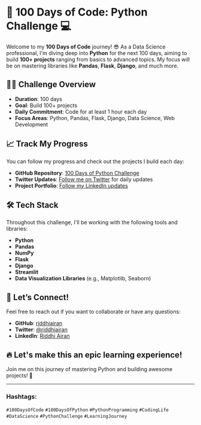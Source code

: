 # 🚀 100 Days of Code: Python Challenge 💻

Welcome to my **100 Days of Code** journey! 😎 As a Data Science professional, I'm diving deep into **Python** for the next 100 days, aiming to build **100+ projects** ranging from basics to advanced topics. My focus will be on mastering libraries like **Pandas**, **Flask**, **Django**, and much more. 

## 👨‍💻 Challenge Overview
- **Duration**: 100 days
- **Goal**: Build 100+ projects
- **Daily Commitment**: Code for at least 1 hour each day
- **Focus Areas**: Python, Pandas, Flask, Django, Data Science, Web Development

## 📈 Track My Progress
You can follow my progress and check out the projects I build each day:

- **GitHub Repository**: [100 Days of Python Challenge](https://lnkd.in/e74KHpc8)
- **Twitter Updates**: [Follow me on Twitter](https://x.com/riddhiairan) for daily updates
- **Project Portfolio**: [Follow my LinkedIn updates](https://lnkd.in/enFEJQ7M)

## 🛠️ Tech Stack
Throughout this challenge, I'll be working with the following tools and libraries:
- **Python**
- **Pandas**
- **NumPy**
- **Flask**
- **Django**
- **Streamlit**
- **Data Visualization Libraries** (e.g., Matplotlib, Seaborn)

## 🤝 Let’s Connect!
Feel free to reach out if you want to collaborate or have any questions:

- **GitHub**: [riddhiairan](https://lnkd.in/e74KHpc8)
- **Twitter**: [@riddhiairan](https://x.com/riddhiairan)
- **LinkedIn**: [Riddhi Airan](https://lnkd.in/enFEJQ7M)

## 🔥 Let's make this an epic learning experience!
Join me on this journey of mastering Python and building awesome projects! 💪

---

### Hashtags:
`#100DaysOfCode` `#100DaysOfPython` `#PythonProgramming` `#CodingLife` `#DataScience` `#PythonChallenge` `#LearningJourney`
